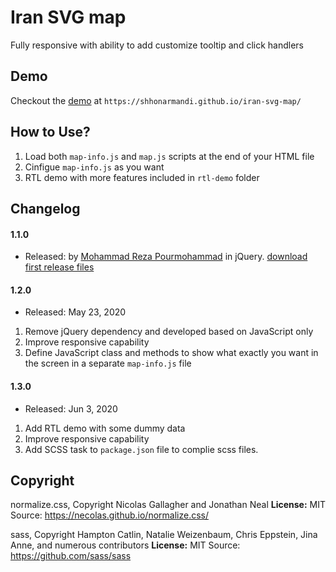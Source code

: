 # Iran SVG map
Fully responsive with ability to add customize tooltip and click handlers

## Demo
Checkout the [demo](https://shhonarmandi.github.io/iran-svg-map/) at `https://shhonarmandi.github.io/iran-svg-map/`

## How to Use?
1. Load both `map-info.js` and `map.js` scripts at the end of your HTML file
2. Cinfigue `map-info.js` as you want
3. RTL demo with more features included in `rtl-demo` folder

## Changelog

#### 1.1.0
* Released: by [Mohammad Reza Pourmohammad](mailto:mohammadrpm@gmail.com) in jQuery. [download first release files](https://tabnakweb.com/wp-content/uploads/2015/09/iranmap-v.1.1.0.zip)

#### 1.2.0
* Released: May 23, 2020

1. Remove jQuery dependency and developed based on JavaScript only
2. Improve responsive capability
3. Define JavaScript class and methods to show what exactly you want in the screen in a separate `map-info.js` file

#### 1.3.0
* Released: Jun 3, 2020

1. Add RTL demo with some dummy data
2. Improve responsive capability
3. Add SCSS task to `package.json` file to complie scss files.

## Copyright

normalize.css, Copyright Nicolas Gallagher and Jonathan Neal
**License:** MIT
Source: https://necolas.github.io/normalize.css/

sass, Copyright Hampton Catlin, Natalie Weizenbaum, Chris Eppstein, Jina Anne, and numerous contributors
**License:** MIT
Source: https://github.com/sass/sass
